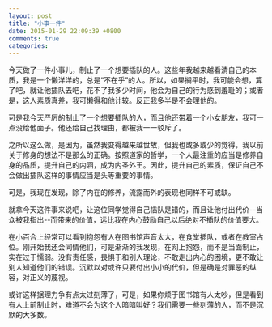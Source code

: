 ```yaml
---
layout: post
title: "小事一件"
date: 2015-01-29 22:09:39 +0800
comments: true
categories: 
---
```



今天做了一件小事儿，制止了一个想要插队的人。这些年我越来越看清自己的本质，我是一个懒洋洋的，总是“不在乎”的人。所以，如果搁平时，我可能会想，算了吧，就让他插队去吧，花不了我多少时间，他会为自己的行为感到羞耻的；或者是，这人素质真差，我可懒得和他计较。反正我多半是不会理他的。

可是我今天严厉的制止了一个想要插队的人，而且他还带着一个小女朋友，我可一点没给他面子。他还给自己找理由，都被我一一驳斥了。

之所以这么做，是因为，虽然我变得越来越世故，但我也或多或少的觉得，我以前关于修身的想法不是那么的正确。按照道家的哲学，一个人最注重的应当是修养自身的品质，提升自己的内涵，成为内圣外王。因此，提升自己的素质，保证自己不会做出插队这样的事情应当是头等重要的事情。
	
可是，我现在发现，除了内在的修养，流露而外的表现也同样不可或缺。

就拿今天这件事来说吧，让这位同学觉得自己插队是错的，而且让他付出代价--当众被我指出--而带来的价值，远比我在内心鼓励自己以后绝对不插队的价值要大。

在小百合上经常可以看到抱怨有人在图书馆声音太大，在食堂插队，或者在教室占位。刚开始我还会同情他们，可是渐渐的我发现，在网上抱怨，而不是当面制止，实在过于懦弱。没有责任感，畏惧于和别人理论，不敢走出内心的困境，更不敢让别人知道他们的错误。沉默以对或许只要付出小小的代价，但是确是对罪恶的纵容，对正义的蔑视。

或许这样据理力争有点太过刻薄了，可是，如果你烦于图书馆有人太吵，但是看到有人上前制止时，难道不会为这个人暗暗叫好？我们需要一些刻薄的人，而不是沉默的大多数。
